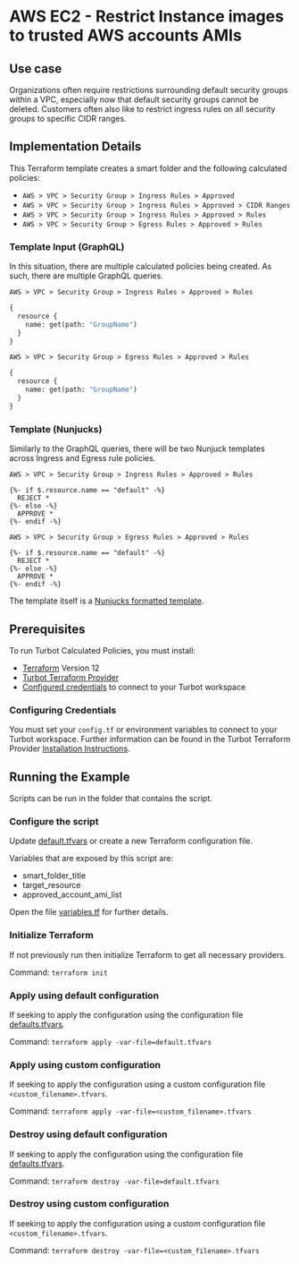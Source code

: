 # AWS EC2 - Restrict Instance images to trusted AWS accounts AMIs

## Use case

Organizations often require restrictions surrounding default security groups within a VPC, especially now that default security groups cannot be deleted. Customers
often also like to restrict ingress rules on all security groups to specific CIDR ranges.

## Implementation Details

This Terraform template creates a smart folder and the following calculated policies:

- `AWS > VPC > Security Group > Ingress Rules > Approved`
- `AWS > VPC > Security Group > Ingress Rules > Approved > CIDR Ranges`
- `AWS > VPC > Security Group > Ingress Rules > Approved > Rules`
- `AWS > VPC > Security Group > Egress Rules > Approved > Rules`



### Template Input (GraphQL)

In this situation, there are multiple calculated policies being created. As such, there are multiple GraphQL queries.

`AWS > VPC > Security Group > Ingress Rules > Approved > Rules`
```graphql
{   
  resource {
    name: get(path: "GroupName")
  }
}
```

`AWS > VPC > Security Group > Egress Rules > Approved > Rules`
```graphql
{   
  resource {
    name: get(path: "GroupName")
  }
}
```

### Template (Nunjucks)

Similarly to the GraphQL queries, there will be two Nunjuck templates across Ingress and Egress rule policies.

`AWS > VPC > Security Group > Ingress Rules > Approved > Rules`
```nunjucks
{%- if $.resource.name == "default" -%}
  REJECT *
{%- else -%}
  APPROVE *
{%- endif -%}
```

`AWS > VPC > Security Group > Egress Rules > Approved > Rules`
```nunjucks
{%- if $.resource.name == "default" -%}
  REJECT *
{%- else -%}
  APPROVE *
{%- endif -%}
```

The template itself is a [Nunjucks formatted template](https://mozilla.github.io/nunjucks/templating.html).

## Prerequisites

To run Turbot Calculated Policies, you must install:

- [Terraform](https://www.terraform.io) Version 12
- [Turbot Terraform Provider](https://turbot.com/v5/docs/reference/terraform/provider)
- [Configured credentials](https://turbot.com/v5/docs/reference/cli/installation) to connect to your Turbot workspace

### Configuring Credentials

You must set your `config.tf` or environment variables to connect to your Turbot workspace.
Further information can be found in the Turbot Terraform Provider [Installation Instructions](https://turbot.com/v5/docs/reference/terraform/provider).

## Running the Example

Scripts can be run in the folder that contains the script.

### Configure the script

Update [default.tfvars](default.tfvars) or create a new Terraform configuration file.

Variables that are exposed by this script are:

- smart_folder_title
- target_resource
- approved_account_ami_list

Open the file [variables.tf](variables.tf) for further details.

### Initialize Terraform

If not previously run then initialize Terraform to get all necessary providers.

Command: `terraform init`

### Apply using default configuration

If seeking to apply the configuration using the configuration file [defaults.tfvars](defaults.tfvars).

Command: `terraform apply -var-file=default.tfvars`

### Apply using custom configuration

If seeking to apply the configuration using a custom configuration file `<custom_filename>.tfvars`.

Command: `terraform apply -var-file=<custom_filename>.tfvars`

### Destroy using default configuration

If seeking to apply the configuration using the configuration file [defaults.tfvars](defaults.tfvars).

Command: `terraform destroy -var-file=default.tfvars`

### Destroy using custom configuration

If seeking to apply the configuration using a custom configuration file `<custom_filename>.tfvars`.

Command: `terraform destroy -var-file=<custom_filename>.tfvars`
